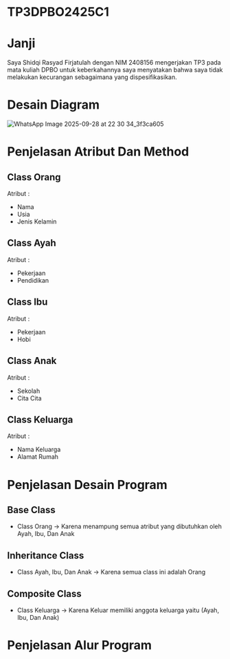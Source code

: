 # TP3DPBO2425C1

# Janji
Saya Shidqi Rasyad Firjatulah dengan NIM 2408156 mengerjakan TP3 pada mata kuliah DPBO untuk keberkahannya saya menyatakan bahwa saya tidak melakukan kecurangan sebagaimana yang dispesifikasikan.

# Desain Diagram
![WhatsApp Image 2025-09-28 at 22 30 34_3f3ca605](https://github.com/user-attachments/assets/798555f5-556c-4279-8643-ca935f511f24)

# Penjelasan Atribut Dan Method
## Class Orang
  Atribut : 
  - Nama
  - Usia
  - Jenis Kelamin
## Class Ayah
  Atribut :
  - Pekerjaan
  - Pendidikan
## Class Ibu
  Atribut : 
  - Pekerjaan
  - Hobi
## Class Anak
  Atribut : 
  - Sekolah 
  - Cita Cita
## Class Keluarga
  Atribut : 
  - Nama Keluarga
  - Alamat Rumah

# Penjelasan Desain Program
  ## Base Class 
  -  Class Orang ->  Karena menampung semua atribut yang dibutuhkan oleh Ayah, Ibu, Dan Anak
  ## Inheritance Class 
  - Class Ayah, Ibu, Dan Anak -> Karena semua class ini adalah Orang
  ## Composite Class
  - Class Keluarga -> Karena Keluar memiliki anggota keluarga yaitu (Ayah, Ibu, Dan Anak)

# Penjelasan Alur Program
  

